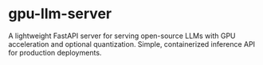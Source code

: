 # gpu-llm-server
A lightweight FastAPI server for serving open-source LLMs with GPU acceleration and optional quantization. Simple, containerized inference API for production deployments.

